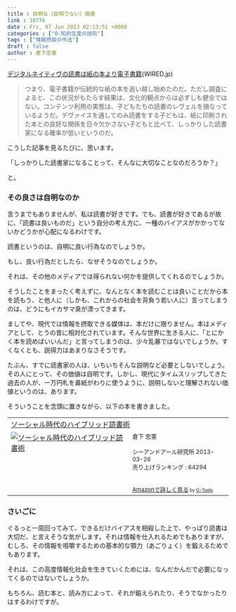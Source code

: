 ```yaml
---
title : 自明な（自明でない）価値
link : 10776
date : Fri, 07 Jun 2013 02:13:51 +0000
categories : ["0-知的生産の技術"]
tags : ["情報摂取の作法"]
draft : false
author : 倉下忠憲
---
```


<a href="http://wired.jp/2013/06/06/digital-native-reading/?utm_source%3dfeed%26utm_medium%3d" target="_blank">デジタルネイティヴの読書は紙の本より電子書籍</a>(WIRED.jp)

<blockquote>
つまり、電子書籍が伝統的な紙の本を追い越し始めたのだ。ただし調査によると、この状況がもたらす結果は、文化的観点からは必ずしも健全ではない。コンテンツ利用の実態は、子どもたちの読書のレヴェルを損なっているようだ。デヴァイスを通してのみ読書をする子どもは、紙に印刷された本との良好な関係を日々欠かさない子どもと比べて、しっかりした読書家になる確率が低いというのだ。
</blockquote>

こうした記事を見るたびに、思います。

「しっかりした読書家になることって、そんなに大切なことなのだろうか？」

と。

<H3>その良さは自明なのか</H3>言うまでもありませんが、私は読書が好きです。でも、読書が好きであるが故に、「読書は良いものだ」という自分の考え方に、一種のバイアスがかかってないかどうかが心配になるわけです。

読書というのは、自明に良い行為なのでしょうか。

もし、良い行為だとしたら、なぜそうなのでしょうか。

それは、その他のメディアでは得られない何かを提供してくれるのでしょうか。

そうしたことをまったく考えずに、なんとなく本を読むことは良いことだから本を読もう、と他人に（しかも、これからの社会を背負う若い人に）言ってしまうのは、どうにもイカサマ臭が漂ってきます。

ましてや、現代では情報を摂取できる媒体は、本だけに限りません。本はメディアとして、とうの昔に相対化されています。そんな世界に生きる人に、「とにかく本を読めばいいんだ」と言ってしまうのは、少々乱暴ではないでしょうか。すくなくとも、説得力はあまりなさそうです。

たぶん、すでに読書家の人は、いちいちそんな説明など必要としないでしょう。その人にとって、その価値は自明です。しかし、現代にタイムスリップしてきた過去の人が、一万円札を鼻紙がわりに使うように、説明しないと理解されない価値というのは、あります。

そういうことを念頭に置きながら、以下の本を書きました。

<table  border="0" cellpadding="5"><tr><td colspan="2"><a href="http://www.amazon.co.jp/%E3%82%BD%E3%83%BC%E3%82%B7%E3%83%A3%E3%83%AB%E6%99%82%E4%BB%A3%E3%81%AE%E3%83%8F%E3%82%A4%E3%83%96%E3%83%AA%E3%83%83%E3%83%89%E8%AA%AD%E6%9B%B8%E8%A1%93-%E5%80%89%E4%B8%8B-%E5%BF%A0%E6%86%B2/dp/4863541244%3FSubscriptionId%3D15SMZCTB9V8NGR2TW082%26tag%3Drashita1000-22%26linkCode%3Dxm2%26camp%3D2025%26creative%3D165953%26creativeASIN%3D4863541244" target="_blank">ソーシャル時代のハイブリッド読書術</a><img src="http://www.assoc-amazon.jp/e/ir?t=rashita1000-22&l=ur2&o=9" width="1" height="1" style="border: none;" alt="" /></td></tr><tr><td valign="top"><a href="http://www.amazon.co.jp/%E3%82%BD%E3%83%BC%E3%82%B7%E3%83%A3%E3%83%AB%E6%99%82%E4%BB%A3%E3%81%AE%E3%83%8F%E3%82%A4%E3%83%96%E3%83%AA%E3%83%83%E3%83%89%E8%AA%AD%E6%9B%B8%E8%A1%93-%E5%80%89%E4%B8%8B-%E5%BF%A0%E6%86%B2/dp/4863541244%3FSubscriptionId%3D15SMZCTB9V8NGR2TW082%26tag%3Drashita1000-22%26linkCode%3Dxm2%26camp%3D2025%26creative%3D165953%26creativeASIN%3D4863541244" target="_blank"><img src="http://ecx.images-amazon.com/images/I/31m4SHzWXQL._SL160_.jpg" border="0" alt="ソーシャル時代のハイブリッド読書術" /></a></td><td valign="top"><font size="-1">倉下 忠憲 <br /><br />シーアンドアール研究所  2013-03-26<br />売り上げランキング : 64294<br /><br /><br /><a href="http://www.amazon.co.jp/%E3%82%BD%E3%83%BC%E3%82%B7%E3%83%A3%E3%83%AB%E6%99%82%E4%BB%A3%E3%81%AE%E3%83%8F%E3%82%A4%E3%83%96%E3%83%AA%E3%83%83%E3%83%89%E8%AA%AD%E6%9B%B8%E8%A1%93-%E5%80%89%E4%B8%8B-%E5%BF%A0%E6%86%B2/dp/4863541244%3FSubscriptionId%3D15SMZCTB9V8NGR2TW082%26tag%3Drashita1000-22%26linkCode%3Dxm2%26camp%3D2025%26creative%3D165953%26creativeASIN%3D4863541244" target="_blank">Amazonで詳しく見る</a></font><font size="-2"> by <a href="http://www.goodpic.com/mt/aws/index.html" >G-Tools</a></font></td></tr></table>

<H3>さいごに</H3>ぐるっと一周回ってみて、できるだけバイアスを相殺した上で、やっぱり読書は大切だ、と言えそうな気がします。それは情報を仕入れるためでもありますが、むしろ、その情報を咀嚼するための基本的な顎力（あごりょく）を鍛えるためでもあります。

それは、この高度情報化社会を生きていくためには、なんだかんだで必要になってくるのではないでしょうか。

もちろん、読む本と、読み方によって、それが鍛えられたり、そうでなかったりはするわけですが。